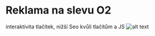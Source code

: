 # Reklama na slevu O2
interaktivita tlačítek, nižší Seo kvůli tlačítům a JS
![alt text](https://github.com/ladaliska/WAP2/edit/main/Microsite/lighthouse.png?raw=true)
